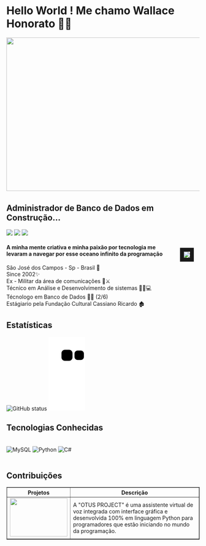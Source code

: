 # Hello World ! Me chamo Wallace Honorato 👨‍💻</br>

<div align="center">
<img src="https://user-images.githubusercontent.com/101594950/173713590-fca5005c-0c18-4d57-a421-1538a57f3410.gif" width="800" height="400" />
</div>

## Administrador de Banco de Dados em Construção...
  <a href="https://www.instagram.com/wallace.honorato.98/" target="_blank"><img src="https://img.shields.io/badge/-Instagram-%23E4405F?style=for-the-badge&logo=instagram&logoColor=white" target="_blank"></a>
  <a href = "mailto:wallacehonorato67@gmail.com"><img src="https://img.shields.io/badge/-Gmail-%23333?style=for-the-badge&logo=gmail&logoColor=white" target="_blank"></a>
  <a href="https://www.linkedin.com/in/wallace-honorato-b15a3b1a2/" target="_blank"><img src="https://img.shields.io/badge/-LinkedIn-%230077B5?style=for-the-badge&logo=linkedin&logoColor=white" target="_blank"></a> 
  
</div>

<img src="https://user-images.githubusercontent.com/101594950/173710188-800dae77-176a-41fb-aead-3443a3fd2021.gif" vspace="15px" hspace="15px" border="10px" align="right"/>

#### A minha mente criativa e minha paixão por tecnologia me levaram a navegar por esse oceano infinito da programação</br>
São José dos Campos - Sp - Brasil 🏡</br>
Since 2002✨</br>
Ex - Militar da área de comunicações 📡⚔️</br>
Técnico em Análise e Desenvolvimento de sistemas 👨‍🎓💻 </br>
Técnologo em Banco de Dados 🧑‍💻 (2/6) </br>
Estágiario pela Fundação Cultural Cassiano Ricardo 🏚️</br>

## Estatísticas
![GitHub status](https://github-readme-stats.vercel.app/api?username=WallaceHS20&show_icons=true&theme=radical)
![Snake animation](https://github.com/WallaceHS20/WallaceHS20/blob/output/github-contribution-grid-snake.svg)

## Tecnologias Conhecidas
<div style="display: inline_block"><br/>
  <img align="center" alt="MySQL" src="https://img.shields.io/badge/MySQL-005C84?style=for-the-badge&logo=mysql&logoColor=white" />
  <img align="center" alt="Python" src="https://img.shields.io/badge/Python-3776AB?style=for-the-badge&logo=python&logoColor=white" />  
  <img align="center" alt="C#" src="https://img.shields.io/badge/C%23-239120?style=for-the-badge&logo=c-sharp&logoColor=white" />
</div> </br>

## Contribuições

<table border="1">
<thead>
    <tr>
        <th>Projetos<width="100"/th>
        <th>Descrição</th>
    </tr>
</thead>
<tbody>
    <tr>
        <td> <a href="https://www.instagram.com/wallace.honorato.98/" target="_blank"><img src="https://user-images.githubusercontent.com/101594950/173720182-1be62bbb-a684-41e7-9d27-28eae7359714.png" width="150" height="100" target="_blank"></a></td>
        <td>A "OTUS PROJECT" é uma assistente virtual de voz integrada com interface gráfica e desenvolvida 100% em linguagem Python para programadores que estão iniciando no mundo da programação. </td>
    </tr>
</tbody>
<tfoot>
</tfoot>
</table>
